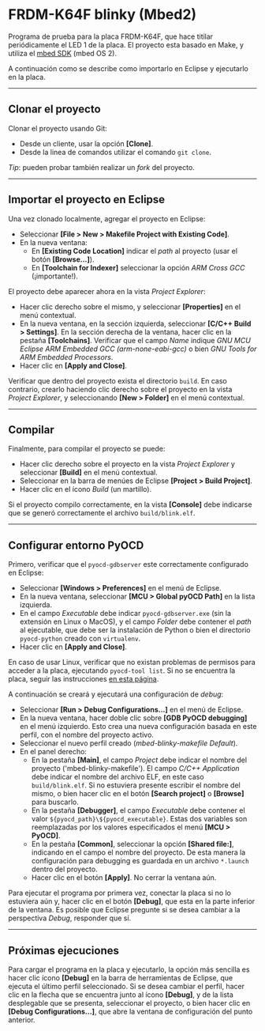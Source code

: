 # FRDM-K64F blinky (Mbed2)
Programa de prueba para la placa FRDM-K64F, que hace titilar periódicamente el LED 1 de la placa. El proyecto esta basado en Make, y utiliza el [mbed SDK](https://developer.mbed.org/users/mbed_official/code/mbed/) (mbed OS 2).

A continuación como se describe como importarlo en Eclipse y ejecutarlo en la placa.

---

## Clonar el proyecto
Clonar el proyecto usando Git:
* Desde un cliente, usar la opción **[Clone]**.
* Desde la linea de comandos utilizar el comando `git clone`.

*Tip*: pueden probar también realizar un *fork* del proyecto.

---

## Importar el proyecto en Eclipse
Una vez clonado localmente, agregar el proyecto en Eclipse:
* Seleccionar **[File > New > Makefile Project with Existing Code]**. 
* En la nueva ventana:
    * En **[Existing Code Location]** indicar el *path* al proyecto (usar el botón **[Browse...]**).
    * En **[Toolchain for Indexer]** seleccionar la opción *ARM Cross GCC* (¡importante!).

El proyecto debe aparecer ahora en la vista *Project Explorer*: 
* Hacer clic derecho sobre el mismo, y seleccionar **[Properties]** en el menú contextual.
* En la nueva ventana, en la sección izquierda, seleccionar **[C/C++ Build > Settings]**. En la sección derecha de la ventana, hacer clic en la pestaña **[Toolchains]**. Verificar que el campo *Name* indique *GNU MCU Eclipse ARM Embedded GCC (arm-none-eabi-gcc)* o bien *GNU Tools for ARM Embedded Processors*.
* Hacer clic en **[Apply and Close]**.

Verificar que dentro del proyecto exista el directorio `build`. En caso contrario, crearlo haciendo clic derecho sobre el proyecto en la vista *Project Explorer*, y seleccionando **[New > Folder]** en el menú contextual.

---

## Compilar
Finalmente, para compilar el proyecto se puede:
* Hacer clic derecho sobre el proyecto en la vista *Project Explorer* y seleccionar **[Build]** en el menú contextual.
* Seleccionar en la barra de menúes de Eclipse **[Project > Build Project]**.
* Hacer clic en el ícono *Build* (un martillo).

Si el proyecto compilo correctamente, en la vista **[Console]** debe indicarse que se generó correctamente el archivo `build/blink.elf`.

---

## Configurar entorno PyOCD
Primero, verificar que el `pyocd-gdbserver` este correctamente configurado en Eclipse:
* Seleccionar **[Windows > Preferences]** en el menú de Eclipse.
* En la nueva ventana, seleccionar **[MCU > Global pyOCD Path]** en la lista izquierda.
* En el campo *Executable* debe indicar `pyocd-gdbserver.exe` (sin la extensión en Linux o MacOS), y el campo *Folder* debe contener el *path* al ejecutable, que debe ser la instalación de Python o bien el directorio `pyocd-python` creado con `virtualenv`.
* Hacer clic en **[Apply and Close]**.

En caso de usar Linux, verificar que no existan problemas de permisos para acceder a la placa, ejecutando `pyocd-tool list`. Si no se encuentra la placa, seguir las instrucciones [en esta página](https://pypi.org/project/pyOCD/).

A continuación se creará y ejecutará una configuración de *debug*:
* Seleccionar **[Run > Debug Configurations...]** en el menú de Eclipse.
* En la nueva ventana, hacer doble clic sobre **[GDB PyOCD debugging]** en el menú izquierdo. Esto crea una nueva configuración basada en este perfil, con el nombre del proyecto activo.
* Seleccionar el nuevo perfil creado (*mbed-blinky-makefile Default*).
* En el panel derecho:
    * En la pestaña **[Main]**, el campo *Project* debe indicar el nombre del proyecto ('mbed-blinky-makefile'). El campo *C/C++ Application* debe indicar el nombre del archivo ELF, en este caso `build/blink.elf`. Si no estuviera presente escribir el nombre del mismo, o bien hacer clic en el botón **[Search project]** o **[Browse]** para buscarlo.
    * En la pestaña **[Debugger]**, el campo *Executable* debe contener el valor `${pyocd_path}\${pyocd_executable}`. Estas dos variables son reemplazadas por los valores especificados el menú **[MCU > PyOCD]**.
    * En la pestaña **[Common]**, seleccionar la opción **[Shared file:]**, indicando en el campo el nombre del proyecto. De esta manera la configuración para debugging es guardada en un archivo `*.launch` dentro del proyecto.
    * Hacer clic en el botón **[Apply]**. No cerrar la ventana aún.
    
Para ejecutar el programa por primera vez, conectar la placa si no lo estuviera aún y, hacer clic en el botón **[Debug]**, que esta en la parte inferior de la ventana. Es posible que Eclipse pregunte si se desea cambiar a la perspectiva *Debug*, responder que sí.

---
    
## Próximas ejecuciones
Para cargar el programa en la placa y ejecutarlo, la opción más sencilla es hacer clic ícono **[Debug]** en la barra de herramientas de Eclipse, que ejecuta el último perfil seleccionado. Si se desea cambiar el perfil, hacer clic en la flecha que se encuentra junto al ícono **[Debug]**, y de la lista desplegable que se presenta, seleccionar el proyecto, o bien hacer clic en **[Debug Configurations...]**, que abre la ventana de configuración del punto anterior.



